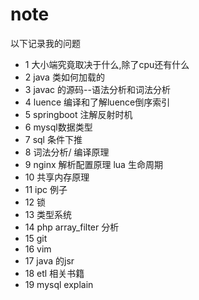 # note
以下记录我的问题

- 1 大小端究竟取决于什么,除了cpu还有什么
- 2 java 类如何加载的
- 3 javac 的源码--语法分析和词法分析
- 4 luence 编译和了解luence倒序索引
- 5 springboot 注解反射时机
- 6 mysql数据类型
- 7 sql 条件下推
- 8 词法分析/ 编译原理
- 9 nginx 解析配置原理 lua 生命周期
- 10 共享内存原理
- 11 ipc 例子
- 12 锁
- 13 类型系统
- 14 php array_filter 分析
- 15 git
- 16 vim
- 17 java 的jsr
- 18 etl 相关书籍
- 19 mysql explain


